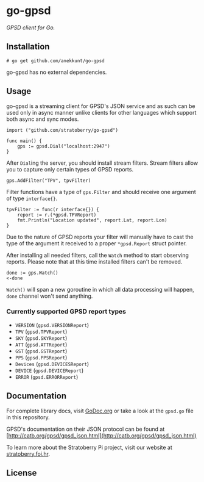 # go-gpsd

*GPSD client for Go.*

## Installation

<pre><code># go get github.com/anekkunt/go-gpsd</code></pre>

go-gpsd has no external dependencies.

## Usage

go-gpsd is a streaming client for GPSD's JSON service and as such can be used only in async manner unlike clients for other languages which support both async and sync modes.

<pre><code>import ("github.com/stratoberry/go-gpsd")

func main() {
	gps := gpsd.Dial("localhost:2947")
}
</code></pre>

After `Dial`ing the server, you should install stream filters. Stream filters allow you to capture only certain types of GPSD reports.

<pre><code>gps.AddFilter("TPV", tpvFilter)</code></pre>

Filter functions have a type of `gps.Filter` and should receive one argument of type `interface{}`.

<pre><code>tpvFilter := func(r interface{}) {
	report := r.(*gpsd.TPVReport)
	fmt.Println("Location updated", report.Lat, report.Lon)
}</code></pre>

Due to the nature of GPSD reports your filter will manually have to cast the type of the argument it received to a proper `*gpsd.Report` struct pointer.

After installing all needed filters, call the `Watch` method to start observing reports. Please note that at this time installed filters can't be removed.

<pre><code>done := gps.Watch()
&lt;-done</code></pre>

`Watch()` will span a new goroutine in which all data processing will happen, `done` channel won't send anything.

### Currently supported GPSD report types

* `VERSION` (`gpsd.VERSIONReport`)
* `TPV` (`gpsd.TPVReport`)
* `SKY` (`gpsd.SKYReport`)
* `ATT` (`gpsd.ATTReport`)
* `GST` (`gpsd.GSTReport`)
* `PPS` (`gpsd.PPSReport`)
* `Devices` (`gpsd.DEVICESReport`)
* `DEVICE` (`gpsd.DEVICEReport`)
* `ERROR` (`gpsd.ERRORReport`)

## Documentation

For complete library docs, visit [GoDoc.org](http://godoc.org/github.com/stratoberry/go-gpsd) or take a look at the `gpsd.go` file in this repository.

GPSD's documentation on their JSON protocol can be found at [http://catb.org/gpsd/gpsd_json.html](http://catb.org/gpsd/gpsd_json.html)

To learn more about the Stratoberry Pi project, visit our website at [stratoberry.foi.hr](http://stratoberry.foi.hr).


## License

